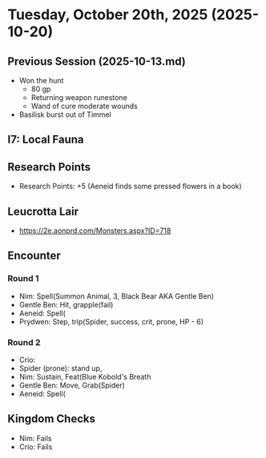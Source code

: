 # Tuesday, October 20th, 2025 (2025-10-20)

## Previous Session (2025-10-13.md)

- Won the hunt
  - 80 gp
  - Returning weapon runestone
  - Wand of cure moderate wounds
- Basilisk burst out of Timmel 

## I7: Local Fauna

## Research Points

- Research Points: +5 (Aeneid finds some pressed flowers in a book)

## Leucrotta Lair

- https://2e.aonprd.com/Monsters.aspx?ID=718

## Encounter 

### Round 1

- Nim: Spell(Summon Animal, 3, Black Bear AKA Gentle Ben)
- Gentle Ben: Hit, grapple(fail)
- Aeneid: Spell(
- Prydwen: Step, trip(Spider, success, crit, prone, HP - 6)

### Round 2

- Crio: 
- Spider (prone): stand up, 
- Nim: Sustain, Feat(Blue Kobold's Breath
- Gentle Ben: Move, Grab(Spider)
- Aeneid: Spell(

## Kingdom Checks

- Nim: Fails
- Crio: Fails

